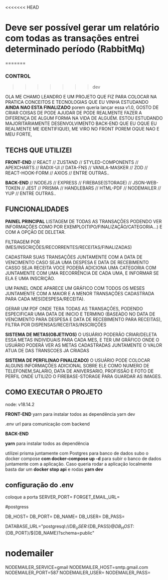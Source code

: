 <<<<<<< HEAD

<!--
# Quando o usuário atualizar uma informação do perfil dele a api deve verificar se o avatar veio como undefiled
# caso venha como undefined verifique se o usuário ja tem uma image cadastrada
 -->

# Deve ser possível gerar um relatório com todas as transações entrei determinado período (RabbitMq)

=======

### CONTROL

> > > > > > > dev

OLA ME CHAMO LEANDRO E UM PROJETO QUE FIZ PARA COLOCAR NA PRATICA CONCEITOS E TECNOLOGIAS QUE EU VINHA ESTUDANDO **AINDA NAO ESTA FINALIZADO** porem queria lançar essa v1.0, GOSTO DE CRIAR COISAS DE PODE AJUDAR DE PODE REALMENTE FAZER A DIFERENÇA DE ALGUM FORMA NA VIDA DE ALGUÉM. ESTOU ESTUDANDO MAJORITARIAMENTE DESENVOLVIMENTO BACK-END QUE EU OQUE EU REALMENTE ME IDENTIFIQUEI, ME VIRO NO FRONT POREM OQUE NAO E MEU FORTE,

## TECHS QUE UTILIZEI

**FRONT-END**
// REACT // ZUSTAND // STYLED-COMPONENTS
// APEXCHARTS // RADIX-UI // DATA-FNS
// VANILA-MASKER // ZOD // REACT-HOOK-FORM
// AXIOS // ENTRE OUTRAS..

**BACK-END**
// NODEJS // EXPRESS // FIREBASE(STORAGE)
// JSON-WEB-TOKEN // JEST // PRISMA
// HANDLEBARS // HTML-PDF // NODEMAILER
// YUP // ENTRE OUTRAS..

## FUNCIONALIDADES

**PAINEL PRINCIPAL**
LISTAGEM DE TODAS AS TRANSAÇÕES PODENDO VER INFORMAÇÕES COMO POR EXEMPLO(TIPO/FINALIZAÇÃO/CATEGORIA...) E COM A OPÇÃO DE DELETAR.

FILTRAGEM POR (MES/INSCRIÇÕES/RECORRENTES/RECEITAS/FINALIZADAS)

CADASTRAR SUAS TRANSAÇÕES JUNTAMENTE COM A DATA DE VENCIMENTO CASO SEJA UMA DESPESA E DATA DE RECEBIMENTO CASSO SEJA RECEITA VOCE PODERÁ ADICIONA UMA CATEGORIA COM JUNTAMENTE COM UMA RECORRÊNCIA DE CADA UMA, E INFORMAR SE ELA E UMA INSCRIÇÃO.

UM PAINEL ONDE APARECE UM GRÁFICO COM TODOS OS MESES JUNTAMENTE COM A MAIOR E A MENOR TRANSAÇÕES CADASTRADA PARA CADA MES(DESPESA/RECEITA).

GERAR UM PDF ONDE TERA TODAS AS TRANSAÇÕES, PODENDO ESPECIFICAR UMA DATA DE INICIO E TERMINO (BASEADO NO DATA DE VENCIMENTO PARA DESPESA E DATA DE RECEBIMENTO PARA RECEITAS), FILTRA POR DISPENSAS/RECEITAS/INSCRIÇÕES

**SISTEMA DE METAS(OBJETIVOS)**
O USUÁRIO PODERÃO CRIAR/DELETA ESSA METAS INDIVIDUAIS PARA CADA MES, E TER UM GRÁFICO ONDE O USUÁRIO PODERÁ VER AS METAS CADASTRADAS JUNTAMENTE O VALOR ATUA DE DAS TRANSCOES JA CRIADAS

**SISTEMA DE PERFIL(NAO FINALIZADO)**
O USUÁRIO PODE COLOCAR ALGUNS INFORMAÇÕES ADICIONAL SOBRE ELE COMO NUMERO DE TELEFONEM,SALARIO, DATA DE ANIVERSARIO, PROFISSÃO E FOTO DE PERFIL ONDE UTILIZO O FIREBASE-STORAGE PARA GUARDAR AS IMAGES.

## COMO EXECUTAR O PROJETO

node: v18.14.2

**FRONT-END**
yarn para instalar todos as dependência
yarn dev

.env
url para comunicação com backend

**BACK-END**

**yarn** para instalar todos as dependência

utilizei prisma juntamente com Postgres para banco de dados
subo o docker compose **com docker-compose up -d** para
subir o banco de dados juntamente com a aplicação. Caso queria
rodar a aplicação localmente basta dar um **docker stop api** e
rodas **yarn dev**

## configuração do .env

coloque a porta
SERVER_PORT=
FORGET_EMAIL_URL=

#postgress

<!-- Configura as credenciais do banco de dados -->

DB_HOST=
DB_PORT=
DB_NAME=
DB_USER=
DB_PASS=

DATABASE_URL="postgresql://${DB_USER}:${DB_PASS}@${DB_HOST}:${DB_PORT}/${DB_NAME}?schema=public"

# nodemailer

<!-- Configura o smtp para o nodemailer vou deixar um exemplo no smtp no g-mail -->

NODEMAILER_SERVICE=gmail
NODEMAILER_HOST=smtp.gmail.com
NODEMAILER_PORT=587
NODEMAILER_USER= <!-- coloque o email da conta g-mail aqui -->
NODEMAILER_PASS= <!-- coloque a senha da conta g-mail aqui -->
